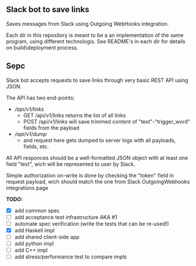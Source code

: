 Slack bot to save links
-----------------------

Saves messages from Slack using Outgoing WebHooks integration.

Each dir in this repository is meant to be a an implementation of the same program, using different technologis.
See README's in each dir for details on build\deployment process.


## Sepc
Slack bot accepts requests to save links through very basic REST API using JSON. 

The API has two end-points:
 - */api/v1/links*
   - GET /api/v1/links returns the list of all links
   - POST /api/v1/links will save trimmed content of "text"-"trigger_word" fields from the payload
 - */api/v1/dump*
   - and request here gets dumped to server logs with all payloads, fields, etc.

All API responces should be a well-formatted JSON object with at least one field "text", wich will be represented to user by Slack.

Simple authorization on-write is done by checking the "token" field in request payload, wich should match the one from Slack OutgoingWebhooks integrations page

**TODO:**
  - [x] add common spec
  - [ ] add acceptance test infrastructure AKA #1
  - [ ] automate spec verification (write the tests that can be re-used!)
  - [x] add Haskell impl
  - [ ] add shared client-side app
  - [ ] add python impl
  - [ ] add C++ impl
  - [ ] add stress/performance test to compare impls
